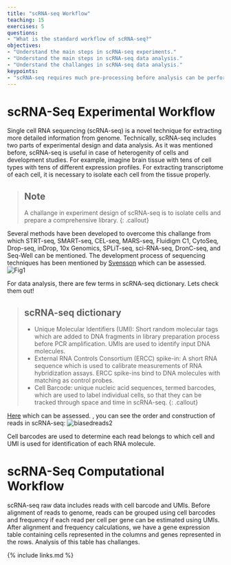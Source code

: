 ```yaml
---
title: "scRNA-seq Workflow"
teaching: 15
exercises: 5
questions:
- "What is the standard workflow of scRNA-seq?"
objectives:
- "Understand the main steps in scRNA-seq experiments."
- "Understand the main steps in scRNA-seq data analysis."
- "Understand the challanges in scRNA-seq data analysis."
keypoints:
- "scRNA-seq requires much pre-processing before analysis can be performed"
---
```


# scRNA-Seq Experimental Workflow

Single cell RNA sequencing (scRNA-seq) is a novel technique for extracting more detailed information from genome.
Technically, scRNA-seq includes two parts of experimental design and data analysis.
As it was mentioned before, scRNA-seq is useful in case of heterogenity of cells and development studies. For example,
imagine brain tissue with tens of cell types with tens of different expression profiles. For extracting transcriptome
of each cell, it is necessary to isolate each cell from the tissue properly.
> ## Note
> 
> A challange in experiment design of scRNA-seq is to isolate cells and prepare a comprehensive library. 
{: .callout}

Several methods have been developed to overcome this challange from which STRT-seq, SMART-seq, CEL-seq, MARS-seq, Fluidigm C1, CytoSeq, Drop-seq, inDrop, 10x Genomics, SPLiT-seq, sci-RNA-seq, DronC-seq, and Seq-Well can be mentioned. The development process of sequencing techniques has been mentioned by [Svensson](https://www.nature.com/articles/nprot.2017.149) which can be assessed. 
![Fig1](https://user-images.githubusercontent.com/30586852/130464788-8f2e1c8e-bb5d-43d7-95a9-5d8e9adbe39d.png)


For data analysis, there are few terms in scRNA-seq dictionary. Lets check them out!

> ## scRNA-seq dictionary
> - Unique Molecular Identifiers (UMI): Short random molecular tags which are added to DNA fragments in library preparation process before PCR amplification.
> UMIs are used to identify input DNA molecules. 
> - External RNA Controls Consortium (ERCC) spike-in: A short RNA sequence which is used to calibrate measurements of RNA hybridization assays. ERCC spike-ins bind to DNA molecules with matching as control probes.
> - Cell Barcode: unique nucleic acid sequences, termed barcodes, which are used to label individual cells, so that they can be tracked through space and time in scRNA-seq.
{: .callout}

[Here](http://data-science-sequencing.github.io/Win2018/lectures/lecture16/) which can be assessed. , you can see the order and construction of reads in scRNA-seq:
![biasedreads2](https://user-images.githubusercontent.com/30586852/130571826-79ac907f-0c14-4367-a010-51d88a3140f0.png)

Cell barcodes are used to determine each read belongs to which cell and UMI is used for identification of each RNA molecule.


# scRNA-Seq Computational Workflow

scRNA-seq raw data includes reads with cell barcode and UMIs. Before alignment of reads to genome, reads can be grouped using cell barcodes and frequency if each read per cell per gene can be estimated using UMIs.
After alignment and frequency calculations, we have a gene expression table containing cells represented in the columns and genes represented in the rows.
Analysis of this table has challanges.


{% include links.md %}
